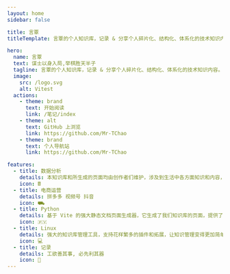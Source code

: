 ```yaml
---
layout: home
sidebar: false

title: 言覃
titleTemplate: 言覃的个人知识库，记录 & 分享个人碎片化、结构化、体系化的技术知识内容。

hero:
  name: 言覃
  text: 谋士以身入局,举棋胜天半子
  tagline: 言覃的个人知识库，记录 & 分享个人碎片化、结构化、体系化的技术知识内容。
  image:
    src: /logo.svg
    alt: Vitest
  actions:
    - theme: brand
      text: 开始阅读
      link: /笔记/index
    - theme: alt
      text: GitHub 上浏览
      link: https://github.com/Mr-TChao
    - theme: brand
      text: 个人导航站
      link: https://github.com/Mr-TChao

features:
  - title: 数据分析
    details: 本知识库和所生成的页面均由创作者们维护，涉及到生活中各方面知识和内容，也不乏我们的回忆和畅想。
    icon: 🖩
  - title: 电商运营
    details: 拼多多 视频号 抖音
    icon: ⛟
  - title: Python
    details: 基于 Vite 的强大静态文档页面生成器，它生成了我们知识库的页面，提供了简单易用的主题和工具。
    icon: 🇵🇾
  - title: Linux
    details: 强大的知识库管理工具，支持花样繁多的插件和拓展，让知识管理变得更加简单。
    icon: 💻
  - title: 记录
    details: 工欲善其事, 必先利其器
    icon: 📃
---
```


<HomePage />

